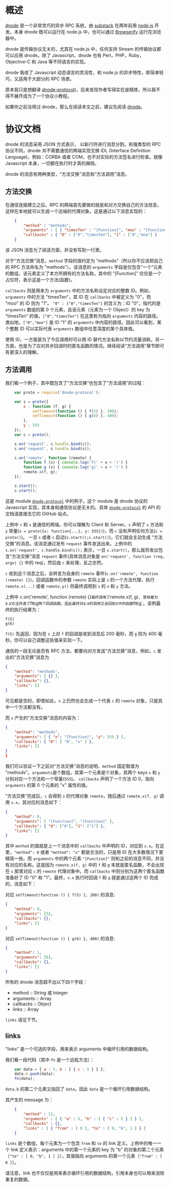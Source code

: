 概述
====

[dnode](https://github.com/substack/dnode) 是一个非常灵巧的异步 RPC 系统，由 [substack](https://github.com/substack) 在两年前用 [node.js](http://nodejs.org) 开发。本身 dnode 既可以运行在 node.js 中，也可以通过 [Browserify](https://github.com/substack/node-browserify) 运行在浏览器中。

dnode 是传输协议无关的，尤其在 node.js 中，任何支持 Stream 的传输协议都可以应用 dnode。除了 Javascript，dnode 也有 Perl，PHP，Ruby，Objective-C 和 Java 等不同语言的实现。

dnode 吸收了 Javascript 动态语言的灵活性，和 node.js 的异步特性，即简单轻巧，又适用于大部分的 RPC 场景。

原本我只是想翻译 [dnode-protocol](https://github.com/substack/dnode-protocol/blob/master/doc/protocol.markdown))，后来发现作者写得实在是精炼，所以我不得不展开成为了一个协议小教程。

如果你之前没用过 dnode，那么在阅读本文之前，建议先阅读 [dnode](https://github.com/substack/dnode)。

协议文档
========

dnode 的消息采用 JSON 方式表示， 以新行符进行消息分割。和强类型的 RPC 协议不同，dnode 并不需要通信的两端实现交换 IDL (Interface Definition Language)，例如：CORBA 或者 COM，也不对实际的方法签名进行检查。就像 Javascript 本身，一切都在执行时才真的揭晓。

dnode 的消息有两种类型，“方法交换”消息和“方法调用”消息。

方法交换
--------

在通信连接建立之后，RPC 的两端首先要做的就是和对方交换自己的方法信息，这样在本地就可以生成一个远端的代理对象。这是通过以下消息实现的：

``` json
    {
        "method" : "methods",
        "arguments" : [ { "timesTen" : "[Function]", "moo" : "[Function]" } ],
        "callbacks" : { "0" : ["0","timesTen"], "1" : ["0","moo"] }
    }
```

该 JSON 消息为了阅读方面，并没有写到一行里。

对于“方法交换”消息，`method` 字段的值约定为 "methods"（所以你不应该把自己的 RPC 方法命名为 "methods"）。该消息的 `arguments` 字段是仅包含“一个”元素的数组，该元素定义了本方所拥有的方法名称。其中的 "[Function]" 仅仅是一个占位符，表示这是一个方法(函数)。

`callbacks` 则是用来为 `arguments` 中的方法名称设定对应的整数 ID。例如，`arguments` 中的方法 "timesTen"，其 ID 在 `callbacks` 中被定义为 "0"，而 "moo" 的 ID 则为 "1"。 `"0" : ["0","timesTen"]` 的含义为：ID "0"，指代的是 `arguments` 数组的第 0 个元素，且该元素（元素为一个 Object）的 key 为 "timesTen" 的值。`["0","timesTen"]` 在这里称为指向 `arguments` 内容的路径。类似地，`["0","moo"]` 是 ID "1" 的 `arguments` 中内容的路径。因此可以看到，某个整数 ID 可以实际代表 `arguments` 数组中任意深度的某个具体值。

使用 ID，一方面是为了今后调用时可以用 ID 替代方法名称以节约流量消耗，另一方面，也是为了应对异步回调时的匿名函数的情况。继续阅读“方法调用”章节即可有更深入的理解。

方法调用
--------

我们看一个例子，其中既包含了“方法交换”也包含了“方法调用”的过程：

``` js
    var proto = require('dnode-protocol');

    var s = proto({
        x : function (f, g) {
            setTimeout(function () { f(5) }, 200);
            setTimeout(function () { g(6) }, 400);
        },
        y : 555
    });
    var c = proto();

    s.on('request', c.handle.bind(c));
    c.on('request', s.handle.bind(s));

    c.on('remote', function (remote) {
        function f (x) { console.log('f(' + x + ')') }
        function g (x) { console.log('g(' + x + ')') }
        remote.x(f, g);
    });

    s.start();
    c.start();
```

这是 module [`dnode-protocol`](https://github.com/substack/dnode-protocol.git) 中的例子。这个 module 是 dnode 协议的 Javascript 实现，其本身和通信协议是无关的。具体 [`dnode-protocol`](https://github.com/substack/dnode-protocol.git) 的 API 的文档请直接去它的 GitHub 站点。

上例中 `c` 和 `s` 是通信的两端，你可以理解为 Client 和 Server。`s` 声明了 `x` 方法和 `y` 常量(`s = proto({x: function{...}, y: 555})`)，而 `c` 没有声明任何方法(`c = proto()`)。
一旦 `s` 或者 `c` 启动(`s.start();c.start()`)，它们就会主动生成 “方法交换”的消息。该消息通过发布 `request` 事件发送出来。上例中的 `s.on('request', c.handle.bind(c));` 表示，一旦 `s.start()`，那么就将发出包含“方法交换”消息 `request` 事件(具体消息对象是 `on('request', function (req, argv) {}` 中的 req)，然后由 `c` 来处理，反之亦然。

`c` 收到这个消息之后，会转变为自身的 `remote` 事件(`c.on('remote', function (remote) {}`)，回调函数中的参数 `remote` 实际上是 `s` 的一个方法代理，执行 `remote.x(...)` 或者 `remote.y()` 将最终调用到 `s` 的 `x` 和 `y` 方法。

上例中 c.on('remote', function (remote) {}` 最终调用了 `remote.x(f, g)`, 意味着为 `s.x` 方法传递了 `f` 和 `g` 两个回调函数，因此最终对 `s.x` 的调用又会回到 `c` 中的函数 `f` 和 `g`。该例最终的执行结果为：

```
f(5)
g(6)
```

`f(5)` 先返回，因为在 `s` 上对 `f` 的回调是收到消息后 200 毫秒，而 `g` 则为 400 毫秒。你可以自己调整这些值来实验一下。

通信的一段无论是否有 RPC 方法，都要向对方发送“方法交换”消息，例如，`c` 发出的“方法交换”消息为

``` json
{
    "method": "methods",
    "arguments": [ {} ],
    "callbacks": {},
    "links": []
}
```

可见都是空的，即使如此，`s` 上仍然也会生成一个代表 `c` 的 `remote` 对象，只是其中一个方法都没有。

而 `s` 产生的“方法交换”消息的内容为：

``` json
{
    "method": "methods",
    "arguments": [ { "x": "[Function]", "y": 555 } ],
    "callbacks": { "0": [ "0", "x" ] },
    "links": []
}
}
```

我们可以验证一下之前对“方法交换”消息的说明。`method` 固定取值为 "methods"。`arguments`是个数组，其第一个元素是个对象，其两个 keys `x` 和 `y` 分别对应一个方法和一个常量(`555`)。
`callbacks` 声明了一个方法 ID 0，指向 `arguments` 的第 0 个元素的 "x" 属性的值。

“方法交换”完成后，`c` 会得到 `s` 的代理对象 `remote`，随后通过 `remote.x(f, g)` 调用 `s.x`，其对应的消息如下：

``` json
{
    "method": 0,
    "arguments": [ "[Function]", "[Function]" ],
    "callbacks": { "0": ["0"], "1": ["1"] },
    "links": []
}
```

其中 `method` 的值就是上一个消息中的 `callbacks` 中声明的 ID，对应到 `s.x`。在这里，`"method": 0` 或者 `"method": "x"` 都是合法的，只是用 ID 在大多数情况下更精简一些。而 `arguments` 中的两个元素 `"[Function]"` 则和之前的消息不同，并没有对应的名称。这是因为 `remote.x(f, g)` 中的 `f` 和 `g` 本就是匿名函数，不会出现在 `s` 那里对应 `c` 的 `remote` 代理对象中。而 `callbacks` 中则分别为这两个匿名函数准备好了 ID "0" 和 "1"。最终，`s.x` 执行时回调 `f` 和 `g` 就是通过这两个 ID 完成的，消息如下：

对应 `setTimeout(function () { f(5) }, 200)` 的消息:

``` json
{
    "method": 0,
    "arguments": [5],
    "callbacks": {},
    "links": []
}
```

对应 `setTimeout(function () { g(6) }, 400)` 的消息:

``` json
{
    "method": 1,
    "arguments": [6],
    "callbacks": {},
    "links": []
}
```

所有的 dnode 消息超不出以下四个字段：

* method :: String 或 Integer
* arguments :: Array
* callbacks :: Object
* links :: Array

`links` 请见下节。

links
-----

"links" 是一个可选的字段，用来表示 arguments 中循环引用的数据结构。

我们看一段代码（其中 `fn` 是一个远程方法）：

``` js
    var data = { a : 5, b : [ { c : 5 } ] };
    data.b.push(data);
    fn(data);
```

`data.b` 的第二个元素又指回了 `data`，因此 `data` 是一个循环引用数据结构。

其产生的 message 为：

``` json
    {
        "method" : 12,
        "arguments" : [ { "a" : 5, "b" : [ { "c" : 5 } ] } ],
        "callbacks" : {},
        "links" : [ { "from" : [ 0 ], "to" : [ 0, "b", 1 ] } ]
    }
```

`links` 是个数组，每个元素为一个包含 `from` 和 `to` 的 link 定义。上例中的唯一一个 link 定义表示：arguments 中的第一个元素的 key 为 "b" 的对象的第二个元素（`"to" : [ 0, "b", 1 ] }`），其值指向 arguments 的第一个元素（`"from" : [ 0 ]`）。

请注意，link 也不仅仅是用来表示循环引用的数据结构，引用本身也可以用来消除重复的数据。